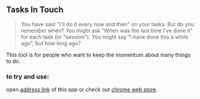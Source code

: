 ## Tasks In Touch

> You have said "I'll do it every now and then" on your tasks. But do you remember when? You might ask "When was the last time I've done it" for each task (or "session"). You might say "I have done this a while ago", but how long ago?

This tool is for people who want to keep the momentum about many things to do.

### to try and use:
open [address link](https://sessions-to-do.herokuapp.com) of this app
or check out [chrome web store](https://chrome.google.com/webstore/detail/session-to-do-app/fcgbbnamlagcblejmnhgjphcmedcgeef).
